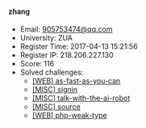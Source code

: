 #### zhang  

* Email: 905753474@qq.com  
* University: ZUA  
* Register Time: 2017-04-13 15:21:56  
* Register IP: 218.206.227.130  
* Score: 116  
* Solved challenges: 
  * [[WEB] as-fast-as-you-can](https://github.com/SniperOJ/Challenges/blob/master/web/as-fast-as-you-can.json)  
  * [[MISC] signin](https://github.com/SniperOJ/Challenges/blob/master/web/signin.json)  
  * [[MISC] talk-with-the-ai-robot](https://github.com/SniperOJ/Challenges/blob/master/web/talk-with-the-ai-robot.json)  
  * [[MISC] source](https://github.com/SniperOJ/Challenges/blob/master/web/source.json)  
  * [[WEB] php-weak-type](https://github.com/SniperOJ/Challenges/blob/master/web/php-weak-type.json)  
